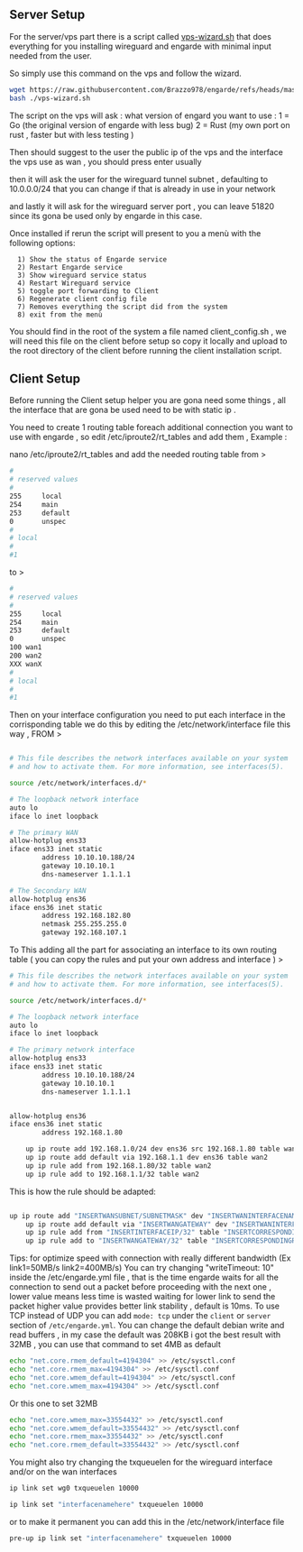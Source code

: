 ## Server Setup
For the server/vps part there is a script called [vps-wizard.sh](vps-wizard.sh) that does everything for you installing wireguard and engarde with minimal input needed from the user.

So simply use this command on the vps and follow the wizard. 

```bash
wget https://raw.githubusercontent.com/Brazzo978/engarde/refs/heads/master/vps-wizard.sh
bash ./vps-wizard.sh
```

The script on the vps will ask : 
what version of engard you want to use : 1 = Go (the original version of engarde with less bug) 2 = Rust (my own port on rust , faster but with less testing )

Then should suggest to the user the public ip of the vps and the interface the vps use as wan , you should press enter usually 

then it will ask the user for the wireguard tunnel subnet , defaulting to 10.0.0.0/24 that you can change if that is already in use in your network 

and lastly it will ask for the wireguard server port , you can leave 51820 since its gona be used only by engarde in this case.

Once installed if rerun the script will present to you a menù with the following options: 

      1) Show the status of Engarde service
      2) Restart Engarde service
      3) Show wireguard service status 
      4) Restart Wireguard service
      5) toggle port forwarding to Client
      6) Regenerate client config file
      7) Removes everything the script did from the system 
      8) exit from the menù

You should find in the root of the system a file named client_config.sh , we will need this file on the client before setup so copy it locally and upload to the root directory of the client before running the client installation script.



## Client Setup 
Before running the Client setup helper you are gona need some things , all the interface that are gona be used need to be with static ip .

You need to create 1 routing table foreach additional connection you want to use with engarde , so edit /etc/iproute2/rt_tables and add them , Example :

nano /etc/iproute2/rt_tables  and add the needed routing table from >

```bash
#
# reserved values
#
255     local
254     main
253     default
0       unspec
#
# local
#
#1 
```
to > 

```bash
#
# reserved values
#
255     local
254     main
253     default
0       unspec
100 wan1
200 wan2
XXX wanX
#
# local
#
#1 
```

Then on your interface configuration you need to put each interface in the corrisponding table 
we do this by editing the /etc/network/interface file this way , FROM > 
```bash

# This file describes the network interfaces available on your system
# and how to activate them. For more information, see interfaces(5).

source /etc/network/interfaces.d/*

# The loopback network interface
auto lo
iface lo inet loopback

# The primary WAN
allow-hotplug ens33
iface ens33 inet static
        address 10.10.10.188/24
        gateway 10.10.10.1
        dns-nameserver 1.1.1.1

# The Secondary WAN
allow-hotplug ens36
iface ens36 inet static
        address 192.168.182.80
        netmask 255.255.255.0
        gateway 192.168.107.1
```

To This adding all the part for associating an interface to its own routing table ( you can copy the rules and put your own address and interface ) > 

```bash
# This file describes the network interfaces available on your system
# and how to activate them. For more information, see interfaces(5).

source /etc/network/interfaces.d/*

# The loopback network interface
auto lo
iface lo inet loopback

# The primary network interface
allow-hotplug ens33
iface ens33 inet static
        address 10.10.10.188/24
        gateway 10.10.10.1
        dns-nameserver 1.1.1.1


allow-hotplug ens36
iface ens36 inet static
        address 192.168.1.80

    up ip route add 192.168.1.0/24 dev ens36 src 192.168.1.80 table wan2
    up ip route add default via 192.168.1.1 dev ens36 table wan2
    up ip rule add from 192.168.1.80/32 table wan2
    up ip rule add to 192.168.1.1/32 table wan2

```
This is how the rule should be adapted: 
```bash

up ip route add "INSERTWANSUBNET/SUBNETMASK" dev "INSERTWANINTERFACENAME" src "INSERTINTERFACEIP" table "INSERTCORRESPONDINGROUTINGTABLE"
    up ip route add default via "INSERTWANGATEWAY" dev "INSERTWANINTERFACENAME" table "INSERTCORRESPONDINGROUTINGTABLE"
    up ip rule add from "INSERTINTERFACEIP/32" table "INSERTCORRESPONDINGROUTINGTABLE"
    up ip rule add to "INSERTWANGATEWAY/32" table "INSERTCORRESPONDINGROUTINGTABLE"

```

Tips:
for optimize speed with connection with really different bandwidth (Ex link1=50MB/s link2=400MB/s)
You can try changing  "writeTimeout: 10" inside the /etc/engarde.yml file , that is the time engarde waits for all the connection to send out a packet before proceeding with the next one , lower value means less time is wasted waiting for lower link to send the packet higher value provides better link stability , default is 10ms.
To use TCP instead of UDP you can add `mode: tcp` under the `client` or `server` section of `/etc/engarde.yml`.
You can change the default debian write and read buffers , in my case the default was 208KB i got the best result with 32MB , you can use that command to set 4MB as default

```bash
echo "net.core.rmem_default=4194304" >> /etc/sysctl.conf
echo "net.core.rmem_max=4194304" >> /etc/sysctl.conf
echo "net.core.wmem_default=4194304" >> /etc/sysctl.conf
echo "net.core.wmem_max=4194304" >> /etc/sysctl.conf
```

Or this one to set 32MB

```bash
echo "net.core.wmem_max=33554432" >> /etc/sysctl.conf
echo "net.core.wmem_default=33554432" >> /etc/sysctl.conf
echo "net.core.rmem_max=33554432" >> /etc/sysctl.conf
echo "net.core.rmem_default=33554432" >> /etc/sysctl.conf
```
You might also try changing the txqueuelen for the wireguard interface and/or on the wan interfaces 

```bash
ip link set wg0 txqueuelen 10000

ip link set "interfacenamehere" txqueuelen 10000
```
or to make it permanent you can add this in the /etc/network/interface file 

```bash
pre-up ip link set "interfacenamehere" txqueuelen 10000

```
